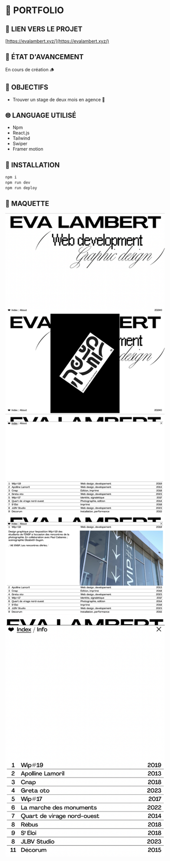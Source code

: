 # 🎨 PORTFOLIO

## 🔗 LIEN VERS LE PROJET

[https://evalambert.xyz/](https://evalambert.xyz/)

## 🚧 ÉTAT D'AVANCEMENT

En cours de création 🪵

## 🚀 OBJECTIFS

- Trouver un stage de deux mois en agence 🧃

## 🌐 LANGUAGE UTILISÉ

- Npm
- React.js
- Tailwind
- Swiper
- Framer motion

## 💾 INSTALLATION

```js
npm i
npm run dev
npm run deploy
```

## 👀 MAQUETTE

![Screen shot version Desktop](src/assets/images/maquette-1.jpg)
![Screen shot version Desktop](src/assets/images/maquette-2.jpg)
![Screen shot version Desktop](src/assets/images/maquette-3.jpg)
![Screen shot version Desktop](src/assets/images/maquette-4.jpg)
![Screen shot version Mobile](src/assets/images/maquette-5.jpg)
